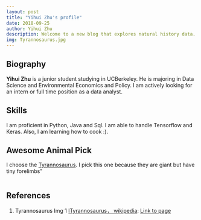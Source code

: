 ```yaml
---
layout: post
title: "Yihui Zhu's profile"
date: 2018-09-25
author: Yihui Zhu
description: Welcome to a new blog that explores natural history data.
img: Tyrannosaurus.jpg
---
```


## Biography

**Yihui Zhu** is a junior student studying in UCBerkeley. He is majoring in Data Science and Environmental Economics and Policy. I am actively looking for an intern or full time position as a data analyst.


## Skills

I am proficient in Python, Java and Sql. I am able to handle Tensorflow and Keras. Also, I am learning how to cook :).

## Awesome Animal Pick

I choose the [Tyrannosaurus](https://en.wikipedia.org/wiki/Tyrannosaurus). I pick this one because they are giant but have tiny forelimbs"

<center><p><img src="../assets/img/Tyrannosaurus.jpg" alt=""></p></center>

## References

1. Tyrannosaurus Img 1 [lTyrannosaurus， wikipedia](https://en.wikipedia.org/wiki/Tyrannosaurus#/media/File:Tyrannosaurus_Rex_Holotype.jpg): [Link to page](https://en.wikipedia.org/wiki/Tyrannosaurus)
